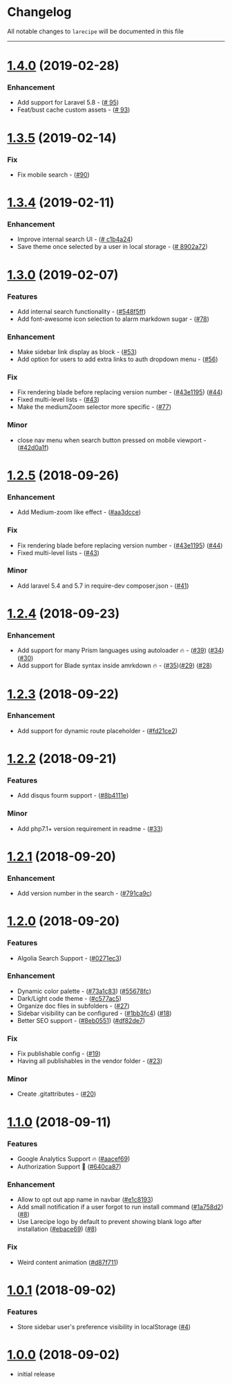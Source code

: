 # Changelog

All notable changes to `larecipe` will be documented in this file

---

<a name="1.4.0"></a>
# [1.4.0](https://github.com/saleem-hadad/larecipe/releases/tag/v1.4.0) (2019-02-28)

### Enhancement

- Add support for Laravel 5.8 - ([#
95](https://github.com/saleem-hadad/larecipe/pull/95))
- Feat/bust cache custom assets - ([#
93](https://github.com/saleem-hadad/larecipe/pull/93))


<a name="1.3.5"></a>
# [1.3.5](https://github.com/saleem-hadad/larecipe/releases/tag/v1.3.5) (2019-02-14)

### Fix
- Fix mobile search - ([#90](https://github.com/saleem-hadad/larecipe/pull/90))

<a name="1.3.4"></a>
# [1.3.4](https://github.com/saleem-hadad/larecipe/releases/tag/v1.3.4) (2019-02-11)

### Enhancement

- Improve internal search UI - ([#
c1b4a24](https://github.com/saleem-hadad/larecipe/commit/c1b4a24348d3690a0ce6afecb17bd304b3ac0b49))
- Save theme once selected by a user in local storage - ([#
8902a72](https://github.com/saleem-hadad/larecipe/commit/8902a7221e059f16cba38179794036cfc685372c))

<a name="1.3.0"></a>
# [1.3.0](https://github.com/saleem-hadad/larecipe/releases/tag/v1.3.0) (2019-02-07)

### Features

- Add internal search functionality - ([#548f5ff](https://github.com/saleem-hadad/larecipe/commit/548f5ff918f85aa6512de7676a006505e9f9a9c7))
- Add font-awesome icon selection to alarm markdown sugar - ([#78](https://github.com/saleem-hadad/larecipe/pull/78))

### Enhancement

- Make sidebar link display as block - ([#53](https://github.com/saleem-hadad/larecipe/pull/53))
- Add option for users to add extra links to auth dropdown menu - ([#56](https://github.com/saleem-hadad/larecipe/pull/56))

### Fix

- Fix rendering blade before replacing version number - ([#43e1195](https://github.com/saleem-hadad/larecipe/commit/43e1195ac985519747dcb871daa39f40bc749f0a)) ([#44](https://github.com/saleem-hadad/larecipe/issues/44))
- Fixed multi-level lists - ([#43](https://github.com/saleem-hadad/larecipe/pull/43))
- Make the mediumZoom selector more specific - ([#77](https://github.com/saleem-hadad/larecipe/pull/77))

### Minor

- close nav menu when search button pressed on mobile viewport - ([#42d0a1f](https://github.com/saleem-hadad/larecipe/commit/42d0a1f6c19be9f0d70d9b97b980a6599b3d6e66))

<a name="1.2.5"></a>
# [1.2.5](https://github.com/saleem-hadad/larecipe/releases/tag/v1.2.5) (2018-09-26)

### Enhancement

- Add Medium-zoom like effect - ([#aa3dcce](https://github.com/saleem-hadad/larecipe/commit/aa3dcce082463e5e0dda834becec9eb6dee06e15))

### Fix

- Fix rendering blade before replacing version number - ([#43e1195](https://github.com/saleem-hadad/larecipe/commit/43e1195ac985519747dcb871daa39f40bc749f0a)) ([#44](https://github.com/saleem-hadad/larecipe/issues/44))
- Fixed multi-level lists - ([#43](https://github.com/saleem-hadad/larecipe/pull/43))

### Minor

- Add laravel 5.4 and 5.7 in require-dev composer.json - ([#41](https://github.com/saleem-hadad/larecipe/pull/41))

<a name="1.2.4"></a>
# [1.2.4](https://github.com/saleem-hadad/larecipe/releases/tag/v1.2.4) (2018-09-23)

### Enhancement

- Add support for many Prism languages using autoloader 🔥 - ([#39](https://github.com/saleem-hadad/larecipe/pull/39)) ([#34](https://github.com/saleem-hadad/larecipe/issues/34)) ([#30](https://github.com/saleem-hadad/larecipe/issues/30))
- Add support for Blade syntax inside amrkdown 🔥 - ([#35](https://github.com/saleem-hadad/larecipe/pull/35))([#29](https://github.com/saleem-hadad/larecipe/issues/29)) ([#28](https://github.com/saleem-hadad/larecipe/issues/28))


<a name="1.2.3"></a>
# [1.2.3](https://github.com/saleem-hadad/larecipe/releases/tag/v1.2.3) (2018-09-22)

### Enhancement

- Add support for dynamic route placeholder - ([#fd21ce2](https://github.com/saleem-hadad/larecipe/commit/fd21ce228a5934976c8f8d20230c60097891746c))

<a name="1.2.2"></a>
# [1.2.2](https://github.com/saleem-hadad/larecipe/releases/tag/v1.2.2) (2018-09-21)

### Features

- Add disqus fourm support - ([#8b4111e](https://github.com/saleem-hadad/larecipe/commit/8b4111e56638be601d118a63f67089688098e434))

### Minor

- Add php7.1+ version requirement in readme - ([#33](https://github.com/saleem-hadad/larecipe/pull/33))


<a name="1.2.1"></a>
# [1.2.1](https://github.com/saleem-hadad/larecipe/releases/tag/v1.2.1) (2018-09-20)

### Enhancement

- Add version number in the search - ([#791ca9c](https://github.com/saleem-hadad/larecipe/commit/791ca9c326bf3441d01d4e39acee99cad2898a23))

<a name="1.2.0"></a>
# [1.2.0](https://github.com/saleem-hadad/larecipe/releases/tag/v1.2.0) (2018-09-20)

### Features

- Algolia Search Support - ([#0271ec3](https://github.com/saleem-hadad/larecipe/commit/0271ec3a1cfeb8975cbec34e2cf7aba970b56d71))

### Enhancement

- Dynamic color palette - ([#73a1c83](https://github.com/saleem-hadad/larecipe/commit/73a1c838f025986010ef28d4ece3dceaae0f4fbd)) ([#55678fc](https://github.com/saleem-hadad/larecipe/commit/55678fc54e3e721b897d536845d4c2a12119aaf4))
- Dark/Light code theme - ([#c577ac5](https://github.com/saleem-hadad/larecipe/commit/c577ac509906736800d58db3d3ed738dc138b0cb))
- Organize doc files in subfolders - ([#27](https://github.com/saleem-hadad/larecipe/pull/27))
- Sidebar visibility can be configured - ([#1bb3fc4](https://github.com/saleem-hadad/larecipe/commit/1bb3fc4b8f9dd6e75fd8cff21a3a9b8f41974784)) ([#18](https://github.com/saleem-hadad/larecipe/issues/18))
- Better SEO support - ([#8eb0551](https://github.com/saleem-hadad/larecipe/commit/8eb055167c4d701ac970ce3265d829f80b240db3)) ([#df82de7](https://github.com/saleem-hadad/larecipe/commit/df82de7dd86e1f1178178c48100510adf13c3877))


### Fix

- Fix publishable config - ([#19](https://github.com/saleem-hadad/larecipe/pull/19))
- Having all publishables in the vendor folder - ([#23](https://github.com/saleem-hadad/larecipe/pull/23))


### Minor

- Create .gitattributes - ([#20](https://github.com/saleem-hadad/larecipe/pull/20))


<a name="1.1.0"></a>
# [1.1.0](https://github.com/saleem-hadad/larecipe/releases/tag/v1.1.0) (2018-09-11)

### Features

- Google Analytics Support 🔥 ([#aacef69](https://github.com/saleem-hadad/larecipe/commit/aacef69cceb55fdbfbec4e00ec2c6c4bf1216fe9))
- Authorization Support 🤚 ([#640ca87](https://github.com/saleem-hadad/larecipe/commit/640ca8791c6dab5c96b0db43da6fffc644dec9e5))

### Enhancement

- Allow to opt out app name in navbar ([#e1c8193](https://github.com/saleem-hadad/larecipe/commit/e1c8193a5887b30adaadec5ee8bc6db45c5b5e78))
- Add small notification if a user forgot to run install command ([#1a758d2](https://github.com/saleem-hadad/larecipe/commit/1a758d27dceb3cec2ce589ef3f0c8ecf9fce843e)) ([#8](https://github.com/saleem-hadad/larecipe/issues/8))
- Use Larecipe logo by default to prevent showing blank logo after installation ([#ebace69](https://github.com/saleem-hadad/larecipe/commit/ebace697017ec9a4d863d465b9e9ca2b677d686b)) ([#8](https://github.com/saleem-hadad/larecipe/issues/8))

### Fix

- Weird content animation ([#d87f711](https://github.com/saleem-hadad/larecipe/commit/d87f71102d5b897e50fad856c6a8f5d6b3b558f7))


<a name="1.0.0"></a>
# [1.0.1](https://github.com/saleem-hadad/larecipe/releases/tag/v1.0.1) (2018-09-02)

### Features

- Store sidebar user's preference visibility in localStorage ([#4](https://github.com/saleem-hadad/larecipe/issues/4))


<a name="1.0.0"></a>
# [1.0.0](https://github.com/saleem-hadad/larecipe/releases/tag/v1.0.0) (2018-09-02)

- initial release
